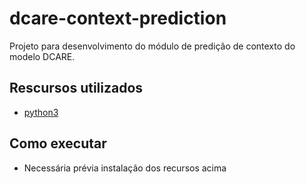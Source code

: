 # dcare-context-prediction
Projeto para desenvolvimento do módulo de predição de contexto do modelo DCARE.

## Rescursos utilizados
- [python3](https://www.python.org/downloads/)

## Como executar
- Necessária prévia instalação dos recursos acima

